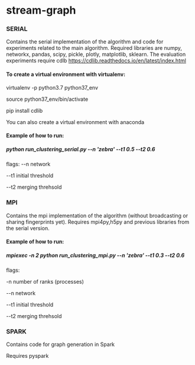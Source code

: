 # stream-graph

### SERIAL 
Contains the serial implementation of the algorithm and code for experiments related to the main algorithm. Required libraries are numpy, networkx, pandas, scipy, pickle, plotly, matplotlib, sklearn. The evaluation experiments require cdlb https://cdlib.readthedocs.io/en/latest/index.html



#### To create a virtual environment with virtualenv:

virtualenv -p python3.7 python37_env

source python37_env/bin/activate

pip install cdlib

You can also create a virtual environment with anaconda 




#### Example of how to run: 

##### python run_clustering_serial.py --n 'zebra' --t1 0.5 --t2 0.6

flags:
--n   network

--t1  initial threshold

--t2  merging threhsold 



### MPI
Contains the mpi implementation of the algorithm (without broadcasting or sharing fingerprints yet). Requires mpi4py,h5py and previous libraries from the serial version.



#### Example of how to run: 

##### mpiexec -n 2 python run_clustering_mpi.py --n 'zebra' --t1 0.3 --t2 0.6

flags:

-n    number of ranks (processes)

--n   network

--t1  initial threshold

--t2  merging threhsold 


### SPARK
Contains code for graph generation in Spark

Requires pyspark
